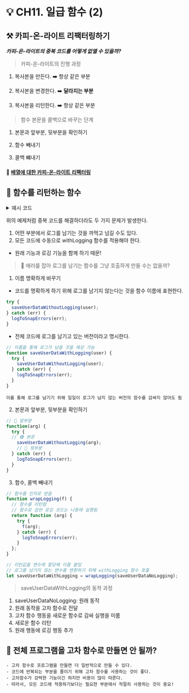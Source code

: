 # 💡 CH11. 일급 함수 (2)

## ⚒️ 카피-온-라이트 리팩터링하기

**_카피-온-라이트의 중복 코드를 어떻게 없앨 수 있을까?_**

> 카피-온-라이트의 진행 과정

1. 복사본을 만든다. ➡️ 항상 같은 부분

2. 복사본을 변경한다. ➡️ **달라지는 부분**

3. 복사본을 리턴한다. ➡️ 항상 같은 부분

> 함수 본문을 콜백으로 바꾸는 단계

1. 본문과 앞부분, 뒷부분을 확인하기

2. 함수 빼내기

3. 콜백 뺴내기

#### 🤖 [배열에 대한 카피-온-라이트 리팩터링]()

## 🥏 함수를 리턴하는 함수

<details>
<summary>예시 코드</summary>
<div markdown="1">

```jsx
function withLogging(f) {
  try {
    f();
  } catch (err) {
    logToSnatErrors(err);
  }
}

withLogging(() => saveUserData(user));
withLogging(() => fetchProduct(productID));
```

</div>
</details>

위의 예제처럼 중복 코드를 해결하더라도 두 가지 문제가 발생한다.

1. 어떤 부분에서 로그를 남기는 것을 까먹고 넘길 수도 있다.
2. 모든 코드에 수동으로 withLogging 함수를 적용해야 한다.

- 원래 기능과 로깅 기능을 함께 하기 때문!

> 🤔 에러를 잡아 로그를 남기는 함수를 그냥 호출하게 만들 수는 없을까?

1. 이름 명확하게 바꾸기

- 코드를 명확하게 하기 위해 로그를 남기지 않는다는 것을 함수 이름에 표현한다.

```jsx
try {
  saveUserDataWithoutLogging(user);
} catch (err) {
  logToSnapErrors(err);
}
```

- 전체 코드에 로그를 남기고 있는 버전이라고 명시한다.

```jsx
// 이름을 통해 로그가 남을 것을 예상 가능
function saveUserDataWithLogging(user) {
  try {
    saveUserDataWithoutLogging(user);
  } catch (err) {
    logToSnapErrors(err);
  }
}
```

    이를 통해 로그를 남기기 위해 일일이 로그가 남지 않는 버전의 함수를 감싸지 않아도 됨

2. 본문과 앞부분, 뒷부분을 확인하기

```jsx
// 🔴 앞부분
function(arg) {
  try {
  // 🟢 본문
    saveUserDataWithoutLogging(arg);
    // 🔵 뒷부분
  } catch (err) {
    logToSnapErrors(err);
  }
}
```

3. 함수, 콜백 빼내기

```jsx
// 함수를 인자로 받음
function wrapLogging(f) {
  // 함수를 리턴함
  // 함수로 감싼 로깅 코드는 나중에 실행됨
  return function (arg) {
    try {
      f(arg);
    } catch (err) {
      logToSnapErrors(err);
    }
  };
}

// 리턴값을 변수에 할당해 이름 붙임
// 로그를 남기지 않는 변수를 변환하기 위해 withLogging 함수 호출
let saveUserDataWithLogging = wrapLogging(saveUserDataNoLogging);
```

> saveUserDataWithLogging의 동작 과정

1. saveUserDataNoLogging: 원래 동작
2. 원래 동작을 고차 함수로 전달
3. 고차 함수 행동을 새로운 함수로 감싸 실행을 미룸
4. 새로운 함수 리턴
5. 원래 행동에 로깅 행동 추가

## 🔎 전체 프로그램을 고차 함수로 만들면 안 될까?

    - 고차 함수로 프로그램을 만들면 더 일반적으로 만들 수 있다.
    - 코드에 반복되는 부분을 줄이기 위해 고차 함수를 사용하는 것이 좋다.
    - 고차함수가 강력한 기능이긴 하지만 비용이 많이 따른다.
    - 따라서, 모든 코드에 적용하기보다는 필요한 부분에서 적절히 사용하는 것이 중요!

